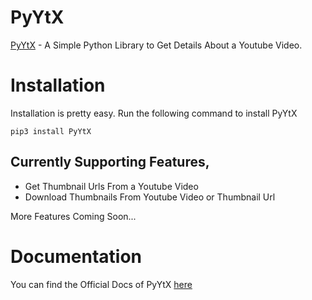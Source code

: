 # PyYtX
[PyYtX](https://github.com/Itz-fork/PyYtX) - A Simple Python Library to Get Details About a Youtube Video.

# Installation
Installation is pretty easy. Run the following command to install PyYtX
```
pip3 install PyYtX
```

## Currently Supporting Features,
- Get Thumbnail Urls From a Youtube Video
- Download Thumbnails From Youtube Video or Thumbnail Url

More Features Coming Soon...

# Documentation
You can find the Official Docs of PyYtX [here](https://itz-fork.gitbook.io/pyytx/)
